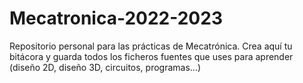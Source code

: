 # Mecatronica-2022-2023
Repositorio personal para las prácticas de Mecatrónica. Crea aquí tu bitácora y guarda todos los ficheros fuentes que uses para aprender (diseño 2D, diseño 3D, circuitos, programas...)
